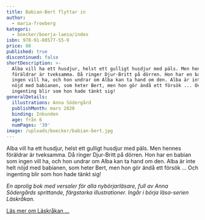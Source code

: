 ```yaml
---
title: Babian-Bert flyttar in
author:
  - maria-froeberg
kategori:
  - boecker/boerja-laesa/index
isbn: 978-91-88577-55-9
price: 88
published: true
discontinued: false
shortDescription: >-
  Alba vill ha ett husdjur, helst ett gulligt husdjur med päls. Men hennes
  föräldrar är tveksamma. Då ringer Djur-Britt på dörren. Hon har en babian som
  ingen vill ha, och hon undrar om Alba kan ta hand om den. Alba är inte helt
  nöjd med babianen, som heter Bert, men hon gör ändå ett försök ... Och
  ingenting blir som hon hade tänkt sig!
generalDetails:
  illustrations: Anna Södergård
  publishMonth: mars 2020
  binding: Inbunden
  age: från 6
  numPages: '39'
image: /uploads/boecker/babian-bert.jpg
---
```

Alba vill ha ett husdjur, helst ett gulligt husdjur med päls. Men hennes föräldrar är tveksamma. Då ringer Djur-Britt på dörren. Hon har en babian som ingen vill ha, och hon undrar om Alba kan ta hand om den. Alba är inte helt nöjd med babianen, som heter Bert, men hon gör ändå ett försök ... Och ingenting blir som hon hade tänkt sig!

_En aprolig bok med versaler för alla nybörjarläsare, full av Anna Södergårds sprittande, färgstarka illustrationer. Ingår i börja läsa-serien Läskråkan._

[Läs mer om Läskråkan ...](/information/bokserier/boerja-laesa)
